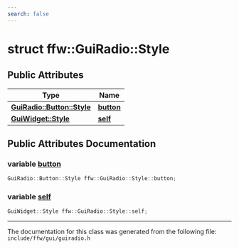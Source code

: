 ```yaml
---
search: false
---
```


# struct ffw::GuiRadio::Style

## Public Attributes

|Type|Name|
|-----|-----|
|**[GuiRadio::Button::Style](structffw_1_1_gui_radio_1_1_button_1_1_style.md)**|[**button**](structffw_1_1_gui_radio_1_1_style.md#1a6bde06eafa867aeb1b29fc2f2fc49d8e)|
|**[GuiWidget::Style](structffw_1_1_gui_widget_1_1_style.md)**|[**self**](structffw_1_1_gui_radio_1_1_style.md#1ac767b7ea436ebe8346c7470e567e909c)|


## Public Attributes Documentation

### variable <a id="1a6bde06eafa867aeb1b29fc2f2fc49d8e" href="#1a6bde06eafa867aeb1b29fc2f2fc49d8e">button</a>

```cpp
GuiRadio::Button::Style ffw::GuiRadio::Style::button;
```



### variable <a id="1ac767b7ea436ebe8346c7470e567e909c" href="#1ac767b7ea436ebe8346c7470e567e909c">self</a>

```cpp
GuiWidget::Style ffw::GuiRadio::Style::self;
```





----------------------------------------
The documentation for this class was generated from the following file: `include/ffw/gui/guiradio.h`
